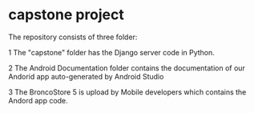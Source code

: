 # capstone project

The repository consists of three folder:

1 The "capstone" folder has the Django server code in Python.

2 The Android Documentation folder contains the documentation of our Andorid app auto-generated by Android Studio

3 The BroncoStore 5 is upload by Mobile developers which contains the Andord app code. 
